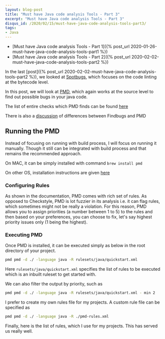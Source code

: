 ```yaml
---
layout: blog-post
title: "Must have Java code analysis Tools - Part 3"
excerpt: "Must have Java code analysis Tools - Part 3"
disqus_id: /2020/02/15/must-have-java-code-analysis-tools-part3/
tags:
- Java
---
```


* [Must have Java code analysis Tools - Part 1]({% post_url 2020-01-26-must-have-java-code-analysis-tools-part1 %}) 
* [Must have Java code analysis Tools - Part 2]({% post_url 2020-02-02-must-have-java-code-analysis-tools-part2 %}) 

In the last [post]({% post_url 2020-02-02-must-have-java-code-analysis-tools-part2 %}), we looked at [Spotbugs](https://spotbugs.github.io/), which focuses on the code linting at the bytecode level.

In this post, we will look at [PMD](https://pmd.github.io/), which again works at the source level to find out possible bugs in your java code.

The list of entire checks which PMD finds can be found [here](https://pmd.github.io/pmd-6.21.0/pmd_rules_java.html)

There is also a [discussion](https://stackoverflow.com/questions/4297014/what-are-the-differences-between-pmd-and-findbugs) of differences between Findbugs and PMD

## Running the PMD

Instead of focusing on running with build process, I will focus on running it manually. Though it still can be integrated with build process and that remains the recommended approach.

On MAC, it can be simply installed with command `brew install pmd`

On other OS, installation instructions are given [here](https://pmd.github.io/latest/pmd_userdocs_installation.html)

### Configuring Rules

As shown in the documentation, PMD comes with rich set of rules. As opposed to Checkstyle, PMD is lot fuzzier in its analysis i.e. it can flag rules, which sometimes might not be really a violation. For this reason, PMD allows you to assign priorities (a number between 1 to 5) to the rules and then based on your preferences, you can choose to fix, let's say highest priority issues only (1 being the highest).

### Executing PMD

Once PMD is installed, it can be executed simply as below in the root directory of your project.

```bash
pmd pmd -d ./ -language java -R rulesets/java/quickstart.xml
```

Here `rulesets/java/quickstart.xml` specifies the list of rules to be executed which is an inbuilt ruleset to get started with. 

We can also filter the output by priority, such as 

```bash
pmd pmd -d ./ -language java -R rulesets/java/quickstart.xml - min 2
```

I prefer to create my own rules file for my projects. A custom rule file can be specified as

```bash
pmd pmd -d ./ -language java -R ./pmd-rules.xml
```

Finally, here is the list of rules, which I use for my projects. This has served us really well.


<script src="https://gist.github.com/madhur/62e57a851b1dbfbbc3a2646d32dd8897.js"></script>

